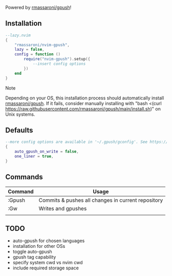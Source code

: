 Powered by [rmassaroni/gpush](https://github.com/rmassaroni/gpush)!

## Installation
```Lua
--lazy.nvim
{
    "rmassaroni/nvim-gpush",
    lazy = false,
    config = function ()
        require("nvim-gpush").setup({
            --insert config options
        })
    end
}
```
> [!NOTE]
> Depending on your OS, this installation process should automatically install [rmassaroni/gpush](https://github.com/rmassaroni/gpush). If it fails, consider manually installing with "bash <(curl https://raw.githubusercontent.com/rmassaroni/gpush/main/install.sh)" on Unix systems.

## Defaults
```Lua
--more config options are available in '~/.gpush/gconfig'. See https://github.com/rmassaroni/gpush
{
    auto_gpush_on_write = false,
    one_liner = true,
}
```

## Commands
| Command      | Usage                                        |
|--------------|----------------------------------------------|
| :Gpush       | Commits & pushes all changes in current repository |
| :Gw             | Writes and gpushes                                             |
|              |                                              |


## TODO
- auto-gpush for chosen languages
- installation for other OSs
- toggle auto-gpush
- gpush tag capability
- specify system cwd vs nvim cwd
- include required storage space
